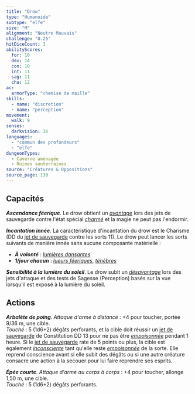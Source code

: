 ```yaml
---
title: "Drow"
type: "Humanoïde"
subtype: "elfe"
size: "M"
alignment: "Neutre Mauvais"
challenge: "0.25"
hitDiceCount: 3
abilityScores:
  for: 10
  dex: 14
  con: 10
  int: 11
  sag: 11
  cha: 12
ac: 
  armorType: "chemise de maille"
skills: 
  - name: "discretion"
  - name: "perception"
movement: 
  walk: 9
senses: 
  darkvision: 36
languages: 
  - "commun des profondeurs"
  - "elfe"
dungeonTypes:
  - Caverne aménagée
  - Ruines souterraines
source: "Créatures & Oppositions"
source_page: 130
---
```

## Capacités
_**Ascendance féerique**_. Le drow obtient un [_avantage_](/utiliser-les-caracteristiques/#avantage-et-desavantage) lors des jets de sauvegarde contre l'état spécial [_charmé_](/gerer-la-sante-du-personnage/#charme) et la magie ne peut pas l'endormir.

_**Incantation innée**_. La caractéristique d'incantation du drow est le Charisme (DD du [jet de sauvegarde](/utiliser-les-caracteristiques#jets-de-sauvegarde) contre les sorts 11). Le drow peut lancer les sorts suivants de manière innée sans aucune composante matérielle :
* _**À volonté**_ : [_lumières dansantes_](/grimoire/lumieres-dansantes)
* _**1/jour chacun**_ : [_lueurs féeriques_](/grimoire/lueurs-feeriques), [_ténèbres_](/grimoire/tenebres)

_**Sensibilité à la lumière du soleil**_. Le drow subit un [_désavantage_](/utiliser-les-caracteristiques/#avantage-et-desavantage) lors des jets d'attaque et des tests de Sagesse (Perception) basés sur la vue lorsqu'il est exposé à la lumière du soleil.

## Actions
_**Arbalète de poing**_. _Attaque d'arme à distance_ : +4 pour toucher, portée 9/36 m, une cible.  
_Touché_ : 5 (1d6+2) dégâts perforants, et la cible doit réussir un [jet de sauvegarde](/utiliser-les-caracteristiques#jets-de-sauvegarde) de Constitution DD 13 pour ne pas être [_empoisonnée_](/gerer-la-sante-du-personnage/#empoisonne) pendant 1 heure. Si le [jet de sauvegarde](/utiliser-les-caracteristiques#jets-de-sauvegarde) rate de 5 points ou plus, la cible est également [_inconsciente_](/gerer-la-sante-du-personnage#inconscient) tant qu'elle reste [_empoisonnée_](/gerer-la-sante-du-personnage/#empoisonne) de la sorte. Elle reprend conscience avant si elle subit des dégâts ou si une autre créature consacre une action à la secouer pour lui faire reprendre ses esprits.

_**Épée courte**_. _Attaque d'arme au corps à corps_ : +4 pour toucher, allonge 1,50 m, une cible.  
_Touché_ : 5 (1d6+2) dégâts perforants.
